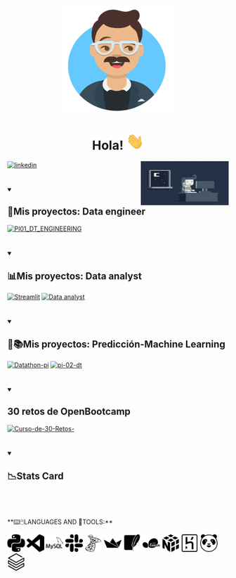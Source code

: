  <p align="center">
 <a target="_blank">
  <img align="center" height="250" width="250" alt="GIF" src="Avatar-Maker.png">
</a>
</p>
<div>
<p align="center"> 
 <h1 align="center">Hola!
  <a target="_blank">
    <img src="Hi.gif" width="40px" />
  </a>
 </h1>
</p>
</div>
<div>
<p align="right">
 <a target="_blank">
  <img align="right" height="100" width="200" alt="GIF" src="e426702edf874b181aced1e2fa5c6cde.gif">
</a>
</p>

<p align="left">
  <a href="https://www.linkedin.com/in/brian-alexis-paredes-/"><img src="https://readme-typing-svg.demolab.com?font=Montserrat&duration=2000&pause=0&center=true&multiline=true&width=600&height=100&lines=Me+desempe%C3%B1o+como:+;Data+analyst;Data+engineer" alt="linkedin" /></a>
</p>
<p>
</p>
 
<h1></h1>
<details open> 
  <summary><h2>👔Mis proyectos: Data engineer</h2></summary>
  <div>
  <p align="left"> 

   <a href="https://github.com/bparedes21/PI01_DT_ENGINEERING"><img width="278" src= "https://github-readme-stats-6jdb6wcl7-gestionorganizacion17-gmailcom.vercel.app/api/pin/?username=bparedes21&repo=PI01_DT_ENGINEERING&show_icons=true&theme=transparent" alt="PI01_DT_ENGINEERING"></a>
  <a href="https://github.com/bparedes21/CrearApi"><img width="278" src=  "https://github-readme-stats-6jdb6wcl7-gestionorganizacion17-gmailcom.vercel.app/api/pin/?username=bparedes21&repo=CrearApi&show_icons=true&theme=transparent" alt=""></a>
 </p>
 </div>
</details open> 

 <h1></h1>
<details open> 
  <summary><h2>📊Mis proyectos: Data analyst</h2></summary>
  <div>
  <p align="left"> 
   <a href="https://github.com/bparedes21/pi-streamlit"><img width="278" src="https://github-readme-stats-6jdb6wcl7-gestionorganizacion17-gmailcom.vercel.app/api/pin/?username=bparedes21&repo=pi-streamlit&show_icons=true&theme=transparent" alt="Streamlit"></a>
  <a href="https://github.com/bparedes21/git-pi03"><img width="278" src="https://github-readme-stats-6jdb6wcl7-gestionorganizacion17-gmailcom.vercel.app/api/pin/?username=bparedes21&repo=git-pi03&show_icons=true&theme=transparent" alt="Data analyst"></a>
 </p>
 </div>
 </details open>
 
  <h1></h1>
<details open> 
  <summary><h2>📅📚Mis proyectos: Predicción-Machine Learning</h2></summary>
  <div>
  <p align="left"> 
   <a href="https://github.com/bparedes21/Datathon-pi"><img width="278" src="https://github-readme-stats-6jdb6wcl7-gestionorganizacion17-gmailcom.vercel.app/api/pin/?username=bparedes21&repo=Datathon-pi&show_icons=true&theme=transparent" alt="Datathon-pi"></a>
  <a href="https://github.com/bparedes21/pi-02-dt"><img width="278" src="https://github-readme-stats-6jdb6wcl7-gestionorganizacion17-gmailcom.vercel.app/api/pin/?username=bparedes21&repo=pi-02-dt&show_icons=true&theme=transparent" alt="pi-02-dt"></a>
 </p>
 </div>
 </details open>
 
   <h1></h1>
<details open> 
  <summary><h2>30 retos de OpenBootcamp</h2></summary>
  <div>
  <p align="left"> 
   <a href="https://github.com/bparedes21/Curso-de-30-Retos-"><img width="278" src="https://github-readme-stats-6jdb6wcl7-gestionorganizacion17-gmailcom.vercel.app/api/pin/?username=bparedes21&repo=Curso-de-30-Retos-&show_icons=true&theme=transparent" alt="Curso-de-30-Retos-"></a>
 </p>
 </div>
 </details open>

 
<div>
<h1></h1>
<details open> 
  <summary><h2>📉Stats Card</h2></summary>

<p align="left"> 
   <a href=""><img width="278" src="https://github-readme-stats-6jdb6wcl7-gestionorganizacion17-gmailcom.vercel.app/api/top-langs?username=bparedes21&langs_count=8" alt=""></a>
  <a href=""><img width="278" src="https://github-readme-stats-6jdb6wcl7-gestionorganizacion17-gmailcom.vercel.app/api?username=bparedes21&show_icons=true&theme=transparent" alt=""></a>
 </p>
 
</div>
 </details open>
 

 <h1></h1>
 <p>
**⌨️🖱️LANGUAGES AND 🔧TOOLS:**  
</p>
<p align="left">
<code><img height="40" width="40" src="python.svg"></code>
<code><img height="40" width="40" src="visualstudiocode.svg"></code>
<code><img height="40" width="40" src="mysql.svg"></code>
<code><img height="40" width="40" src="slack.svg"></code>
<code><img height="40" width="40" src="microsoftsqlserver.svg"></code>
<code><img height="40" width="40" src="streamlit.svg"></code>
<code><img height="40" width="40" src="sqlite.svg"></code>
<code><img height="40" width="40" src="scikitlearn.svg"></code>
<code><img height="40" width="40" src="numpy.svg"></code>
<code><img height="40" width="40" src="heroku.svg"></code>
<code><img height="40" width="40" src="pandas.svg"></code>
<code><img height="40" width="40" src="databricks.svg"></code>
</p>
<h1></h1>

<!--


**bparedes21/bparedes21** is a ✨ _special_ ✨ repository because its `README.md` (this file) appears on your GitHub profile.

Here are some ideas to get you started:

- 🔭 
- 🌱 
- 👯 
- 🤔 
- 💬 
- 📫 
- 😄 
- ⚡




-->

